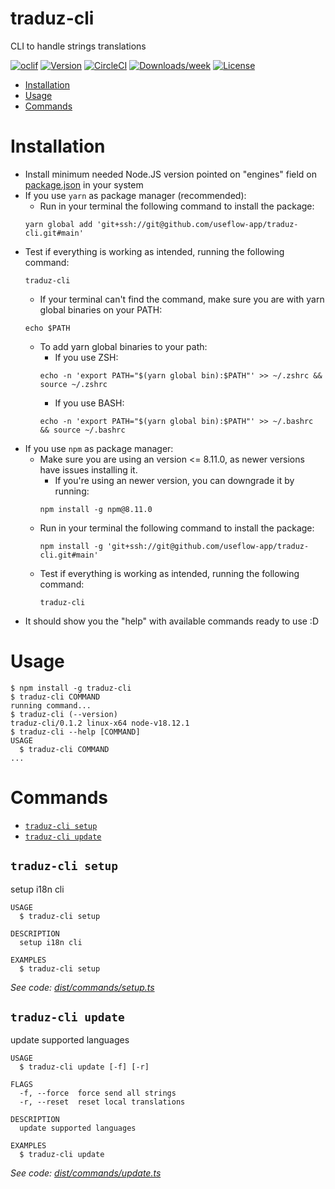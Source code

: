 traduz-cli
==============

CLI to handle strings translations

[![oclif](https://img.shields.io/badge/cli-oclif-brightgreen.svg)](https://oclif.io)
[![Version](https://img.shields.io/npm/v/oclif-hello-world.svg)](https://npmjs.org/package/oclif-hello-world)
[![CircleCI](https://circleci.com/gh/oclif/hello-world/tree/main.svg?style=shield)](https://circleci.com/gh/oclif/hello-world/tree/main)
[![Downloads/week](https://img.shields.io/npm/dw/oclif-hello-world.svg)](https://npmjs.org/package/oclif-hello-world)
[![License](https://img.shields.io/npm/l/oclif-hello-world.svg)](https://github.com/useflow-app/traduz-cli/blob/main/package.json)

<!-- toc -->
* [Installation](#installation)
* [Usage](#usage)
* [Commands](#commands)
<!-- tocstop -->

# Installation

- Install minimum needed Node.JS version pointed on "engines" field on [package.json](https://github.com/useflow-app/traduz-cli/blob/main/package.json) in your system
- If you use `yarn` as package manager (recommended):
  - Run in your terminal the following command to install the package:
  ```shell
  yarn global add 'git+ssh://git@github.com/useflow-app/traduz-cli.git#main'
  ```
- Test if everything is working as intended, running the following command:
  ```shell
  traduz-cli
  ```
  - If your terminal can't find the command, make sure you are with yarn global binaries on your PATH:
  ```shell
  echo $PATH
  ```
  - To add yarn global binaries to your path:
    - If you use ZSH:
    ```shell
    echo -n 'export PATH="$(yarn global bin):$PATH"' >> ~/.zshrc && source ~/.zshrc
    ```
    - If you use BASH:
    ```shell
    echo -n 'export PATH="$(yarn global bin):$PATH"' >> ~/.bashrc && source ~/.bashrc
    ```
- If you use `npm` as package manager:
  - Make sure you are using an version <= 8.11.0, as newer versions have issues installing it.
    - If you're using an newer version, you can downgrade it by running:
    ```shell
    npm install -g npm@8.11.0
    ```
  - Run in your terminal the following command to install the package:
    ```shell
    npm install -g 'git+ssh://git@github.com/useflow-app/traduz-cli.git#main'
    ```
  - Test if everything is working as intended, running the following command:
    ```shell
    traduz-cli
    ```
- It should show you the "help" with available commands ready to use :D

# Usage
<!-- usage -->
```sh-session
$ npm install -g traduz-cli
$ traduz-cli COMMAND
running command...
$ traduz-cli (--version)
traduz-cli/0.1.2 linux-x64 node-v18.12.1
$ traduz-cli --help [COMMAND]
USAGE
  $ traduz-cli COMMAND
...
```
<!-- usagestop -->
# Commands
<!-- commands -->
* [`traduz-cli setup`](#traduz-cli-setup)
* [`traduz-cli update`](#traduz-cli-update)

## `traduz-cli setup`

setup i18n cli

```
USAGE
  $ traduz-cli setup

DESCRIPTION
  setup i18n cli

EXAMPLES
  $ traduz-cli setup
```

_See code: [dist/commands/setup.ts](https://github.com/useflow-app/traduz-cli/blob/v0.1.2/dist/commands/setup.ts)_

## `traduz-cli update`

update supported languages

```
USAGE
  $ traduz-cli update [-f] [-r]

FLAGS
  -f, --force  force send all strings
  -r, --reset  reset local translations

DESCRIPTION
  update supported languages

EXAMPLES
  $ traduz-cli update
```

_See code: [dist/commands/update.ts](https://github.com/useflow-app/traduz-cli/blob/v0.1.2/dist/commands/update.ts)_
<!-- commandsstop -->

